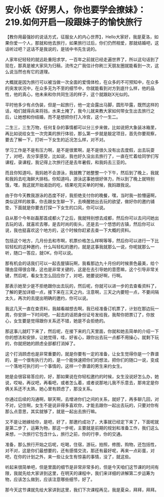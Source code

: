 # 安小妖《好男人，你也要学会撩妹》：219.如何开启一段跟妹子的愉快旅行

【教你用最强妙的说话方式，征服女人的内心世界】，Hello大家好，我是夏洛，如果你爱一个人，那就和他去旅行，如果旅行过后，你们仍然相爱，那就结婚吧，这话听过吧？这话不是我说的，是钱中书先生说的。

人家年纪轻轻的就远赴重阳求学，一百年之前就已经走遍世界了，所以这句话到了现在，那真是被大家凤为归稿，流传之广我估计你刷三天朋友圈就能看到一次，这么说当然也有它的道理。

大概就是因为旅行可以被当做一次全面的爱情体检，在众多的不可预知中，在众多的突发状况中，在众多无为不至的细节中，你就能看到对方到底什么样，他的品性，他的真心，他未来和你共同生活的样子，这个就跟赵X光似的。

平时他多少有点伪装，但是一起旅行，他一定会露出马脚，圆形毕露，既然这样的话，咱们就得兵来将挡，水来土掩了，我今儿就来教大家如何带女生出去旅行之后，让她想和你结婚，而不是想把你打入冷宫，这个一生二。

二生三，三生万物，任何复杂的事情都可以分三步来做，比如说把大象装冰箱里，再比如说给女生一次完美的旅行体验，那么第一步就是敲定项目，首先你要观察，要去了解一下，打听一下女生的近况怎么样，对不对。

学习工作是不是有压力啊，是不是很累啊，是不是很久没有出去度假，出去玩耍了，对吧，去分享感受，比如说，我也好久没出去旅行了，一直在忙着给同学们写课程，录课程，我记得上次旅行还是去年暑假，和我妈去三亚的。

而且你知道吗，我妈她不会游泳，我就教了她整整一个下午，然后到了晚上，我就和我妈去吃海鲜大排档，你知道吗，游泳这事她很好体力，所以到了晚上就特别饿，嘿，我这就开始渴劲的吃，结果吃完买单的时候，我妈跟我说。

由于你今天教我游泳的态度不好，我拒绝支付你的晚餐，嘿，当时我一脸懵逼啊，类似这样的故事，你去跟女生聊一下，去唤醒她出去玩的欲望，做好你的邀约铺垫，下面就是你要去打探一下女生的口风，你可以说。

自从那个今年赵磊那首成都火了之后，我就特别想去成都，然后你可以去问问她出去玩的话，就喜欢去哪，是去时尚的街头，还是去一个悠悠的古镇，然后你可以说，我也挺喜欢这个地方的，这个时候你赶紧去查一下大概的资料。

包括这个地方，几月份去和市啊，机票价格怎么样啊等等，然后你可以进行一下比较轻松的这种邀约，什么叫轻松的邀约，就是这事我就那么一说，你呢就那么一听，随口一答应，就OK，你可以说。

那有机会的话我们可以一起去屋镇玩啊，我看那边九十月份的时候景色最美，给个理由显得很合理，这也是非常关键的，这是在去引导她的意愿嘛，这个引导非常关键，然后呢，看女生怎么回应你了，对吧，她要说好啊，行啊。

那表示她至少是不拒绝跟你出去玩的，然后呢，你就可以进一步的去查看资料了，了解的更加详细一点，接下来在三天之内，注意啊，三天之内要短一点，不要间隔太久，再次的去提出明确的邀约，你可以说。

我这几天一直在查资料，我越看越想去啊，我已经准备订机票了，计划在那边玩一周，你安排一下时间吧，一起去的话把身份证号发给我，我帮你把票订了，你放心，女生要是觉得跟你关系还不错，她是不会拒绝的。

那这事儿就盯下来了，然后呢，在接下来的几天里面，你就和她去简单的介绍一下你的想法和安排，让她觉得，哇，好省心，跟你出去玩一点都不用操心，就剩下玩的，你就把她的顾虑全部都打消掉了。

这个打消顾虑也是非常重要的，就是你要有一定的准备，让女生觉得你是一个靠谱的，是一个很有执行力的，是一个能快速把你们的想法，把你们的随口一说，变成一个落地可执行的一个事情的，这样一个靠谱的男生来约女生。

她是会很容易答应的，好，那如果说在你轻松邀约的时候，女生没说好怎么办，她说，哎呦，再议吧，再看吧，或者怎么着，或者说那地儿我不乐意去，那肯定是你俩关系还不太熟，她心里有顾虑了，那没关系。

你通过后续的沟通啊，聊天啊，去增进你们之间的关系，就好了，再多聊几回，对不对，记住啊，女生不是说非得多喜欢你，才能去跟你一起出去玩的，只要对你有那么点意思，其实就够了，就是一起出去旅行嘛。

又不是让她嫁给你，是吧，好了，那邀约成功了，大事就已经定下来了，下面呢就是第二步了，运筹为物，那这一步呢，主要就是前期的规划和准备工作，我们这么来想，一次旅行它包含什么，旅行之前，你的行李，你的交通。

准备，那么旅行开始之后呢，吃喝，住宿，游玩，拍照，修图，购物，还包括性，对不对，这是你们最想要的，还有感情交流，那还有最好呢，再来一点彩蛋，对吧，在你的计划之外，来一些让女生有惊喜的事情，没了，就这些。

听起来很简单吧，但是里面的细节是非常非常多的，但是今天咱们这节课的时间有限，我就先给大家讲到这里，在明天的课程中，我们来详细的讲解第二步运筹为物，应该怎么做到，应该注意哪些细节，好了。

那今天这节课就先给大家讲到这里，我们下次课程再见，我是夏朵，拜拜，拜拜。